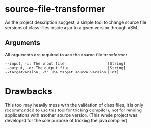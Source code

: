 # source-file-transformer

As the project description suggest, a simple tool to change source file versions of class-files inside a jar to a given
version through ASM.

## Arguments

All arguments are required to use the source file transformer

```
--input, -i: The input file                    [String]
--output, -o: The output file                  [String]
--targetVersion, -t: The target source version [Int]
```

# Drawbacks

This tool may heavily mess with the validation of class files, it is only recommended to use this tool for tricking
compilers, not for running applications with another source version. (This whole project was developed for the sole
purpose of tricking the java compiler)